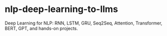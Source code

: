# nlp-deep-learning-to-llms
Deep Learning for NLP: RNN, LSTM, GRU, Seq2Seq, Attention, Transformer, BERT, GPT, and hands-on projects.
